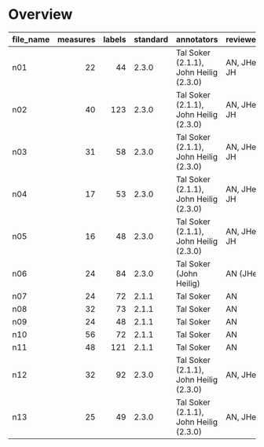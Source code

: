 

# Overview
|file_name|measures|labels|standard|              annotators              | reviewers  |
|---------|-------:|-----:|--------|--------------------------------------|------------|
|n01      |      22|    44|2.3.0   |Tal Soker (2.1.1), John Heilig (2.3.0)|AN, JHei, JH|
|n02      |      40|   123|2.3.0   |Tal Soker (2.1.1), John Heilig (2.3.0)|AN, JHei, JH|
|n03      |      31|    58|2.3.0   |Tal Soker (2.1.1), John Heilig (2.3.0)|AN, JHei, JH|
|n04      |      17|    53|2.3.0   |Tal Soker (2.1.1), John Heilig (2.3.0)|AN, JHei, JH|
|n05      |      16|    48|2.3.0   |Tal Soker (2.1.1), John Heilig (2.3.0)|AN, JHei, JH|
|n06      |      24|    84|2.3.0   |Tal Soker (John Heilig)               |AN (JHei)   |
|n07      |      24|    72|2.1.1   |Tal Soker                             |AN          |
|n08      |      32|    73|2.1.1   |Tal Soker                             |AN          |
|n09      |      24|    48|2.1.1   |Tal Soker                             |AN          |
|n10      |      56|    72|2.1.1   |Tal Soker                             |AN          |
|n11      |      48|   121|2.1.1   |Tal Soker                             |AN          |
|n12      |      32|    92|2.3.0   |Tal Soker (2.1.1), John Heilig (2.3.0)|AN, JHei    |
|n13      |      25|    49|2.3.0   |Tal Soker (2.1.1), John Heilig (2.3.0)|AN, JHei    |
